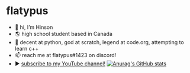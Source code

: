 # flatypus
* 👋 hi, I’m Hinson
* 🌎 high school student based in Canada
* 🧠 decent at python, god at scratch, legend at code.org, attempting to learn c++
* 📫 reach me at flatypus#1423 on discord!
* ▶ [subscribe to my YouTube channel!](https://youtube.com/flatypus)
[![Anurag's GitHub stats](https://github-readme-stats.vercel.app/api?username=flatypus)](https://github.com/anuraghazra/github-readme-stats)
